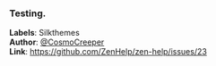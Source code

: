 ### Testing.

**Labels**: Silkthemes\
**Author**: [@CosmoCreeper](https://github.com/CosmoCreeper)\
**Link**: https://github.com/ZenHelp/zen-help/issues/23